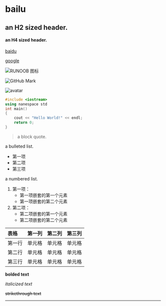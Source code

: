 # bailu
## an H2 sized header.
#### an H4 sized header.

[baidu](http://www.baidu.com/)

[google](http://www.google.com/)

![RUNOOB 图标](http://static.runoob.com/images/runoob-logo.png)

![GitHub Mark](http://github.global.ssl.fastly.net/images/modules/logos_page/GitHub-Mark.png "GitHub Mark")

![avatar](http://baidu.com/pic/doge.png)

```c++
#include <iostream>
using nanespace std
int main()
{
    cout << "Hello World!" << endl;
    return 0;
}
```

> a block quote.

a bulleted list.
* 第一项
* 第二项
* 第三项

a numbered list.
1. 第一项：
    - 第一项嵌套的第一个元素
    - 第一项嵌套的第二个元素
2. 第二项：
    - 第二项嵌套的第一个元素
    - 第二项嵌套的第二个元素

| 表格 | 第一列 | 第二列 | 第三列|
| :-----| :----:| :----: | :----: |
| 第一行 | 单元格 | 单元格 | 单元格 |
| 第二行 | 单元格 | 单元格 | 单元格 |
| 第三行 | 单元格 | 单元格 | 单元格 |

**bolded text**

*italicized text*

~~strikethrough text~~

***
